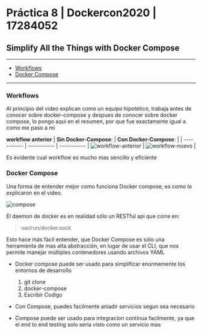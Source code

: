 # Práctica 8 | Dockercon2020  | 17284052

## Simplify All the Things with Docker Compose 
----
  - [Workflows](#workflows)
  - [Docker Compose](#docker-compose)
----

### Workflows

Al principio del video explican como un equipo hipotetico, trabaja antes de conocer sobre docker-compose y despues de conocer sobre docker compose, lo pongo aqui en el resumen, por que fue exactamente igual a como me paso a mi

**workflow anterior**
|  **Sin Docker-Compose**: | **Con Docker-Compose**: |
| ----------- | ----------- | -----------
| ![workflow-anterior](workflow1.jpeg)    | ![workflow-nuevo](workflow2.jpeg)     | 

Es evidente cual workflow es mucho mas sencillo y eficiente

### Docker Compose

Una forma de entender mejor como funciona Docker compose, es como lo explicaron en el video.

![compose](dockercomposeapi.jpeg)


El daemon de docker es en realidad sólo un RESTful api que corre en:

> var/run/docker.sock

Esto hace más fácil entender, que Docker Compose es sólo una herramienta de mas alta abstracción, en lugar de usar el CLI, que nos permite manejar múltiples contenedores usando archivos YAML

* Docker compose puede ser usado para simplificar enormemente los entornos de desarrollo
	1. git clone
	2. docker-compose
	3. Escribir Codigo

* Con Compose, puedes facilmente aniadir servicios segun sea necesario
* Compose puede ser usado para integracion continua facilmente, ya que el end to end testing solo seria visto como un servicio mas